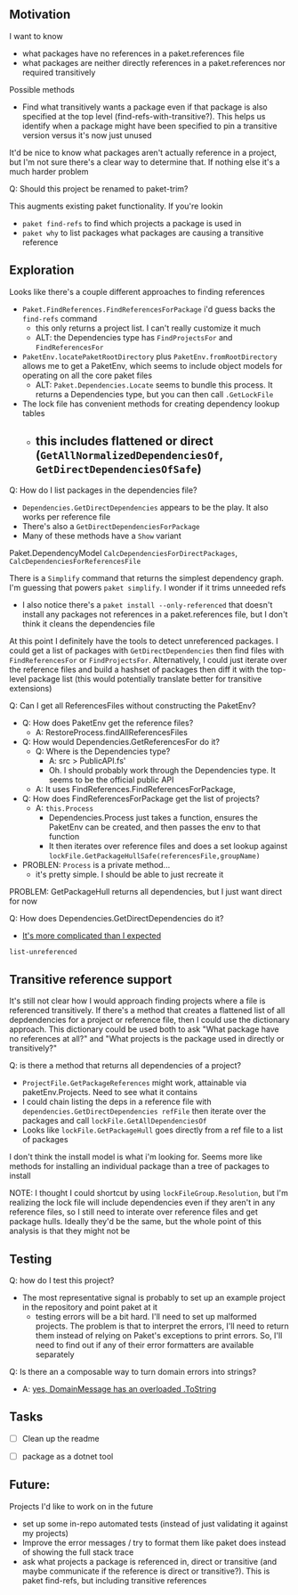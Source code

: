## Motivation

I want to know
- what packages have no references in a paket.references file
- what packages are neither directly references in a paket.references nor required transitively

Possible methods
- Find what transitively wants a package even if that package is also specified at the top level (find-refs-with-transitive?). This helps us identify when a package might have been specified to pin a transitive version versus it's now just unused

It'd be nice to know what packages aren't actually reference in a project, but I'm not sure there's a clear way to determine that.
If nothing else it's a much harder problem

Q: Should this project be renamed to paket-trim?


This augments existing paket functionality. If you're lookin
- `paket find-refs` to find which projects a package is used in
- `paket why` to list packages what packages are causing a transitive reference


## Exploration

Looks like there's a couple different approaches to finding references
- `Paket.FindReferences.FindReferencesForPackage` i'd guess backs the `find-refs` command
  - this only returns a project list. I can't really customize it much 
  - ALT: the Dependencies type has `FindProjectsFor` and `FindReferencesFor` 
- `PaketEnv.locatePaketRootDirectory` plus `PaketEnv.fromRootDirectory` allows me to get a PaketEnv, which seems to include object models for operating on all the core paket files
  - ALT: `Paket.Dependencies.Locate` seems to bundle this process. It returns a Dependencies type, but you can then call `.GetLockFile`
- The lock file has convenient methods for creating dependency lookup tables
  - this includes flattened or direct (`GetAllNormalizedDependenciesOf`, `GetDirectDependenciesOfSafe`)
	- 
	
Q: How do I list packages in the dependencies file?
- `Dependencies.GetDirectDependencies` appears to be the play. It also works per reference file
- There's also a `GetDirectDependenciesForPackage`
- Many of these methods have a `Show` variant

Paket.DependencyModel `CalcDependenciesForDirectPackages`, `CalcDependenciesForReferencesFile`

There is a `Simplify` command that returns the simplest dependency graph. I'm guessing that powers `paket simplify`. I wonder if it trims unneeded refs
- I also notice there's a `paket install --only-referenced` that doesn't install any packages not references in a paket.references file, but I don't think it cleans the dependencies file

At this point I definitely have the tools to detect unreferenced packages. I could get a list of packages with `GetDirectDependencies` then find files with `FindReferencesFor` or `FindProjectsFor`. 
Alternatively, I could just iterate over the reference files and build a hashset of packages then diff it with the top-level package list (this would potentially translate better for transitive extensions)

Q: Can I get all ReferencesFiles without constructing the PaketEnv?
- Q: How does PaketEnv get the reference files? 
  - A: RestoreProcess.findAllReferencesFiles
- Q: How would Dependencies.GetReferencesFor do it?
  - Q: Where is the Dependencies type?
    - A: src > PublicAPI.fs'
    - Oh. I should probably work through the Dependencies type. It seems to be the official public API
  - A: It uses FindReferences.FindReferencesForPackage, 
- Q: How does FindReferencesForPackage get the list of projects?
  - A: `this.Process`
    - Dependencies.Process just takes a function, ensures the PaketEnv can be created, and then passes the env to that function 
    - It then iterates over reference files and does a set lookup against `lockFile.GetPackageHullSafe(referencesFile,groupName)`
- PROBLEN: `Process` is a private method...
  - it's pretty simple. I should be able to just recreate it 

PROBLEM: GetPackageHull returns all dependencies, but I just want direct for now

Q: How does Dependencies.GetDirectDependencies do it?
- [It's more complicated than I expected](https://github.com/fsprojects/Paket/blob/d6fee2407c91a84ef16c39a92cdcfc758e9f25f7/src/Paket.Core/PublicAPI.fs#L564)

`list-unreferenced`

## Transitive reference support 

It's still not clear how I would approach finding projects where a file is referenced transitively.
If there's a method that creates a flattened list of all depdendencies for a project or reference file, then I could use the dictionary approach.
This dictionary could be used both to ask "What package have no references at all?" and "What projects is the package used in directly or transitively?"

Q: is there a method that returns all dependencies of a project?
- `ProjectFile.GetPackageReferences` might work, attainable via paketEnv.Projects. Need to see what it contains
- I could chain listing the deps in a reference file with `dependencies.GetDirectDependencies refFile` then iterate over the packages and call `lockFile.GetAllDependenciesOf`
- Looks like `lockFile.GetPackageHull` goes directly from a ref file to a list of packages

I don't think the install model is what i'm looking for. Seems more like methods for installing an individual package than a tree of packages to install

NOTE: I thought I could shortcut by using `lockFileGroup.Resolution`, but I'm realizing the lock file will include dependencies even if they aren't in any reference files, so I still need to interate over reference files and get package hulls. Ideally they'd be the same, but the whole point of this analysis is that they might not be

## Testing

Q: how do I test this project?
- The most representative signal is probably to set up an example project in the repository and point paket at it
  - testing errors will be a bit hard. I'll need to set up malformed projects. The problem is that to interpret the errors, I'll need to return them instead of relying on Paket's exceptions to print errors. So, I'll need to find out if any of their error formatters are available separately 

Q: Is there an a composable way to turn domain errors into strings?
- A: [yes, DomainMessage has an overloaded .ToString](https://github.com/fsprojects/Paket/blob/d6fee2407c91a84ef16c39a92cdcfc758e9f25f7/src/Paket.Core/Common/Domain.fs#L151)


## Tasks

- [ ] Clean up the readme
- [ ] package as a dotnet tool


## Future: 

Projects I'd like to work on in the future
- set up some in-repo automated tests (instead of just validating it against my projects)
- Improve the error messages / try to format them like paket does instead of showing the full stack trace
- ask what projects a package is referenced in, direct or transitive (and maybe communicate if the reference is direct or transitive?). This is paket find-refs, but including transitive references